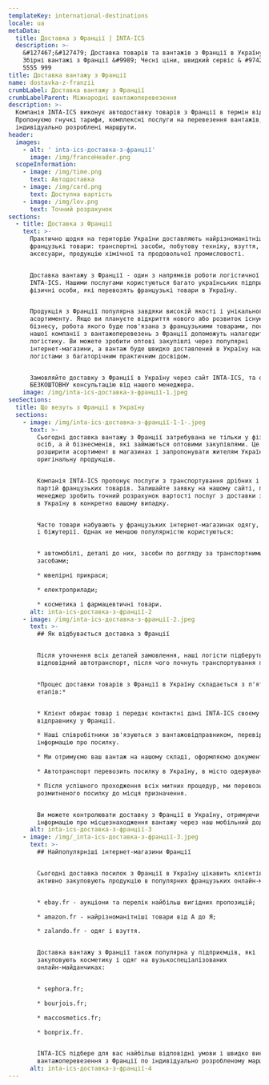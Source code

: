 ```yaml
---
templateKey: international-destinations
locale: ua
metaData:
  title: Доставка з Франції | INTA-ICS
  description: >-
    &#127467;&#127479; Доставка товарів та вантажів з Франції в Україну &#9989;
    Збірні вантажі з Франції &#9989; Чесні ціни, швидкий сервіс & #9742; 068
    5555 999
title: Доставка вантажу з Франції
name: dostavka-z-franzii
crumbLabel: Доставка вантажу з Франції
crumbLabelParent: Міжнародні вантажоперевезення
description: >-
  Компанія INTA-ICS виконує автодоставку товарів з Франції в термін від 5 днів.
  Пропонуємо гнучкі тарифи, комплексні послуги на перевезення вантажів,
  індивідуально розроблені маршрути.
header:
  images:
    - alt: ' inta-ics-доставка-з-франції'
      image: /img/franceHeader.png
  scopeInformation:
    - image: /img/time.png
      text: Автодоставка
    - image: /img/card.png
      text: Доступна вартість
    - image: /img/lov.png
      text: Точний розрахунок
sections:
  - title: Доставка з Франції
    text: >-
      Практично щодня на територію України доставляють найрізноманітніші
      французькі товари: транспортні засоби, побутову техніку, взуття, одяг,
      аксесуари, продукцію хімічної та продовольчої промисловості.


      Доставка вантажу з Франції - один з напрямків роботи логістичної компанії
      INTA-ICS. Нашими послугами користуються багато українських підприємців і
      фізичні особи, які перевозять французькі товари в Україну.


      Продукція з Франції популярна завдяки високій якості і унікального
      асортименту. Якщо ви плануєте відкриття нового або розвиток існуючого
      бізнесу, робота якого буде пов'язана з французькими товарами, послуги
      нашої компанії з вантажоперевезень з Франції допоможуть налагодити надійну
      логістику. Ви можете зробити оптові закупівлі через популярні
      інтернет-магазини, а вантаж буде швидко доставлений в Україну нашими
      логістами з багаторічним практичним досвідом.


      Замовляйте доставку з Франції в Україну через сайт INTA-ICS, та отримайте
      БЕЗКОШТОВНУ консультацію від нашого менеджера.
    image: /img/inta-ics-доставка-з-франції-1.jpeg
seoSections:
  title: Що везуть з Франції в Україну
  sections:
    - image: /img/inta-ics-доставка-з-франції-1-1-.jpeg
      text: >-
        Сьогодні доставка вантажу з Франції затребувана не тільки у фізичних
        осіб, а й бізнесменів, які займаються оптовими закупівлями. Це допомагає
        розширити асортимент в магазинах і запропонувати жителям України
        оригінальну продукцію.


        Компанія INTA-ICS пропонує послуги з транспортування дрібних і великих
        партій французьких товарів. Залишайте заявку на нашому сайті, після чого
        менеджер зробить точний розрахунок вартості послуг з доставки з Франції
        в Україну в конкретно вашому випадку.


        Часто товари набувають у французьких інтернет-магазинах одягу, косметики
        і біжутерії. Однак не меншою популярністю користуються:


        * автомобілі, деталі до них, засоби по догляду за транспортними
        засобами;

        * ювелірні прикраси;

        * електроприлади;

        * косметика і фармацевтичні товари.
      alt: inta-ics-доставка-з-франції-2
    - image: /img/inta-ics-доставка-з-франції-2.jpeg
      text: >-
        ## Як відбувається доставка з Франції


        Після уточнення всіх деталей замовлення, наші логісти підберуть
        відповідний автотранспорт, після чого почнуть транспортування продукції.


        *Процес доставки товарів з Франції в Україну складається з п'яти
        етапів:*


        * Клієнт обирає товар і передає контактні дані INTA-ICS своєму
        відправнику у Франції.

        * Наші співробітники зв'язуються з вантажовідправником, перевіряють всю
        інформацію про посилку.

        * Ми отримуємо ваш вантаж на нашому складі, оформляємо документи.

        * Автотранспорт перевозить посилку в Україну, в місто одержувача.

        * Після успішного проходження всіх митних процедур, ми перевозимо
        розмитненого посилку до місця призначення.


        Ви можете контролювати доставку з Франції в Україну, отримуючи актуальну
        інформацію про місцезнаходження вантажу через наш мобільний додаток.
      alt: inta-ics-доставка-з-франції-3
    - image: /img/_inta-ics-доставка-з-франції-3.jpeg
      text: >-
        ## Найпопулярніші інтернет-магазини Франції


        Сьогодні доставка посилок з Франції в Україну цікавить клієнтів, які
        активно закуповують продукцію в популярних французьких онлайн-магазинах:


        * ebay.fr - аукціони та перелік найбільш вигідних пропозицій;

        * amazon.fr - найрізноманітніші товари від А до Я;

        * zalando.fr - одяг і взуття.


        Доставка вантажу з Франції також популярна у підприємців, які
        закуповують косметику і одяг на вузькоспеціалізованих
        онлайн-майданчиках:


        * sephora.fr;

        * bourjois.fr;

        * maccosmetics.fr;

        * bonprix.fr.


        INTA-ICS підбере для вас найбільш відповідні умови і швидко виконає
        вантажоперевезення з Франції по індивідуально розробленому маршруту.
      alt: inta-ics-доставка-з-франції-4
---
```

